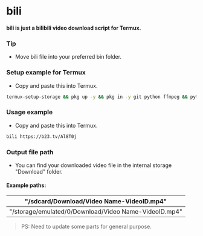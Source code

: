 # bili
**bili is just a bilibili video download script for Termux.**  
### Tip
- Move bili file into your preferred bin folder.  
### Setup example for Termux  
- Copy and paste this into Termux.
```bash
termux-setup-storage && pkg up -y && pkg in -y git python ffmpeg && python -m pip install --upgrade pip && pip install youtube-dl && git clone https://github.com/RellikJaeger/bili && cd bili && chmod +x bili && mv bili ~/../usr/bin && cd .. && rm -rf bili
```
### Usage example
- Copy and paste this into Termux.
```bash
bili https://b23.tv/Al8T0j
```
### Output file path
- You can find your downloaded video file in the internal storage "Download" folder.  
#### Example paths:
| "/sdcard/Download/Video Name-VideoID.mp4"             |
| --- |
| "/storage/emulated/0/Download/Video Name-VideoID.mp4" |
> PS: Need to update some parts for general purpose.
